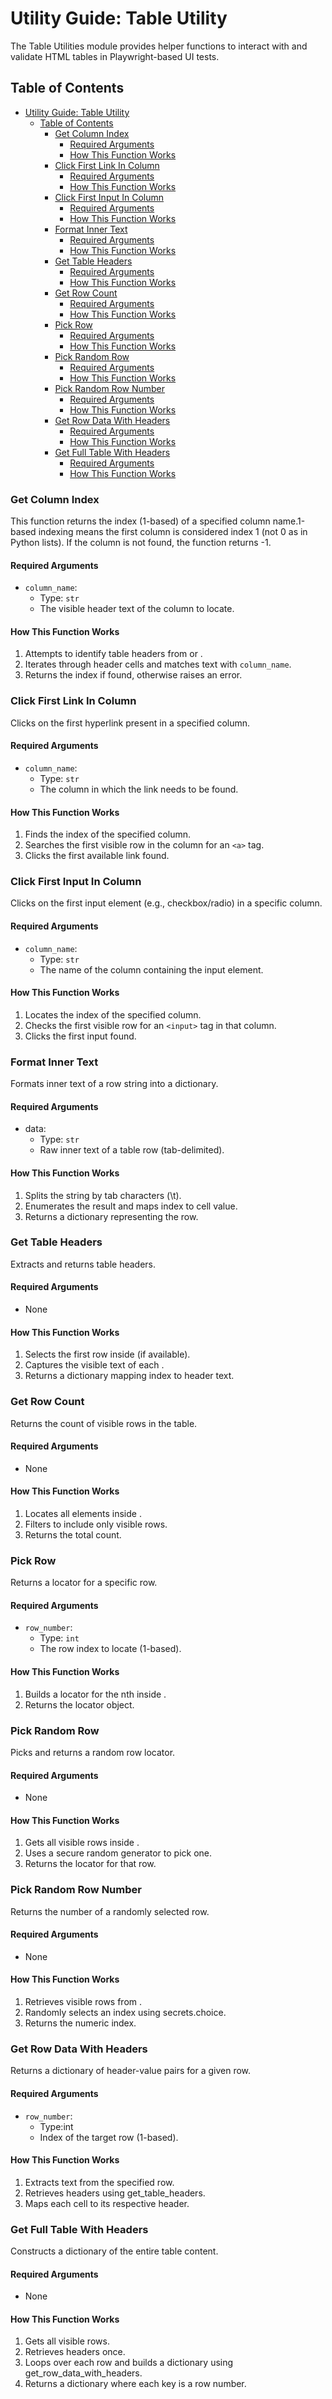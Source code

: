 # Utility Guide: Table Utility

The Table Utilities module provides helper functions to interact with and validate HTML tables in Playwright-based UI tests.

## Table of Contents

- [Utility Guide: Table Utility](#utility-guide-table-utility)
  - [Table of Contents](#table-of-contents)
    - [Get Column Index](#get-column-index)
      - [Required Arguments](#required-arguments)
      - [How This Function Works](#how-this-function-works)
    - [Click First Link In Column](#click-first-link-in-column)
      - [Required Arguments](#required-arguments-1)
      - [How This Function Works](#how-this-function-works-1)
    - [Click First Input In Column](#click-first-input-in-column)
      - [Required Arguments](#required-arguments-2)
      - [How This Function Works](#how-this-function-works-2)
    - [Format Inner Text](#format-inner-text)
      - [Required Arguments](#required-arguments-3)
      - [How This Function Works](#how-this-function-works-3)
    - [Get Table Headers](#get-table-headers)
      - [Required Arguments](#required-arguments-4)
      - [How This Function Works](#how-this-function-works-4)
    - [Get Row Count](#get-row-count)
      - [Required Arguments](#required-arguments-5)
      - [How This Function Works](#how-this-function-works-5)
    - [Pick Row](#pick-row)
      - [Required Arguments](#required-arguments-6)
      - [How This Function Works](#how-this-function-works-6)
    - [Pick Random Row](#pick-random-row)
      - [Required Arguments](#required-arguments-7)
      - [How This Function Works](#how-this-function-works-7)
    - [Pick Random Row Number](#pick-random-row-number)
      - [Required Arguments](#required-arguments-8)
      - [How This Function Works](#how-this-function-works-8)
    - [Get Row Data With Headers](#get-row-data-with-headers)
      - [Required Arguments](#required-arguments-9)
      - [How This Function Works](#how-this-function-works-9)
    - [Get Full Table With Headers](#get-full-table-with-headers)
      - [Required Arguments](#required-arguments-10)
      - [How This Function Works](#how-this-function-works-10)

### Get Column Index

This function returns the index (1-based) of a specified column name.1-based indexing means the first column is considered index 1 (not 0 as in Python lists).
If the column is not found, the function returns -1.

#### Required Arguments

- `column_name`:
  - Type: `str`
  - The visible header text of the column to locate.

#### How This Function Works

1. Attempts to identify table headers from <thead> or <tbody>.
2. Iterates through header cells and matches text with `column_name`.
3. Returns the index if found, otherwise raises an error.

### Click First Link In Column

Clicks on the first hyperlink present in a specified column.

#### Required Arguments

- `column_name`:
  - Type: `str`
  - The column in which the link needs to be found.

#### How This Function Works

1. Finds the index of the specified column.
2. Searches the first visible row in the column for an `<a>` tag.
3. Clicks the first available link found.

### Click First Input In Column

Clicks on the first input element (e.g., checkbox/radio) in a specific column.

#### Required Arguments

- `column_name`:
  - Type: `str`
  - The name of the column containing the input element.

#### How This Function Works

1. Locates the index of the specified column.
2. Checks the first visible row for an `<input>` tag in that column.
3. Clicks the first input found.

### Format Inner Text

Formats inner text of a row string into a dictionary.

#### Required Arguments

- data:
  - Type: `str`
  - Raw inner text of a table row (tab-delimited).

#### How This Function Works

1. Splits the string by tab characters (\t).
2. Enumerates the result and maps index to cell value.
3. Returns a dictionary representing the row.

### Get Table Headers

Extracts and returns table headers.

#### Required Arguments

- None

#### How This Function Works

1. Selects the first row inside <thead> (if available).
2. Captures the visible text of each <th>.
3. Returns a dictionary mapping index to header text.

### Get Row Count

Returns the count of visible rows in the table.

#### Required Arguments

- None

#### How This Function Works

1. Locates all <tr> elements inside <tbody>.
2. Filters to include only visible rows.
3. Returns the total count.

### Pick Row

Returns a locator for a specific row.

#### Required Arguments

- `row_number`:
  - Type: `int`
  - The row index to locate (1-based).

#### How This Function Works

1. Builds a locator for the nth <tr> inside <tbody>.
2. Returns the locator object.

### Pick Random Row

Picks and returns a random row locator.

#### Required Arguments

- None

#### How This Function Works

1. Gets all visible rows inside <tbody>.
2. Uses a secure random generator to pick one.
3. Returns the locator for that row.

### Pick Random Row Number

Returns the number of a randomly selected row.

#### Required Arguments

- None

#### How This Function Works

1. Retrieves visible rows from <tbody>.
2. Randomly selects an index using secrets.choice.
3. Returns the numeric index.

### Get Row Data With Headers

Returns a dictionary of header-value pairs for a given row.

#### Required Arguments

- `row_number`:
  - Type:int
  - Index of the target row (1-based).

#### How This Function Works

1. Extracts text from the specified row.
2. Retrieves headers using get_table_headers.
3. Maps each cell to its respective header.

### Get Full Table With Headers

Constructs a dictionary of the entire table content.

#### Required Arguments

- None

#### How This Function Works

1. Gets all visible rows.
2. Retrieves headers once.
3. Loops over each row and builds a dictionary using get_row_data_with_headers.
4. Returns a dictionary where each key is a row number.
